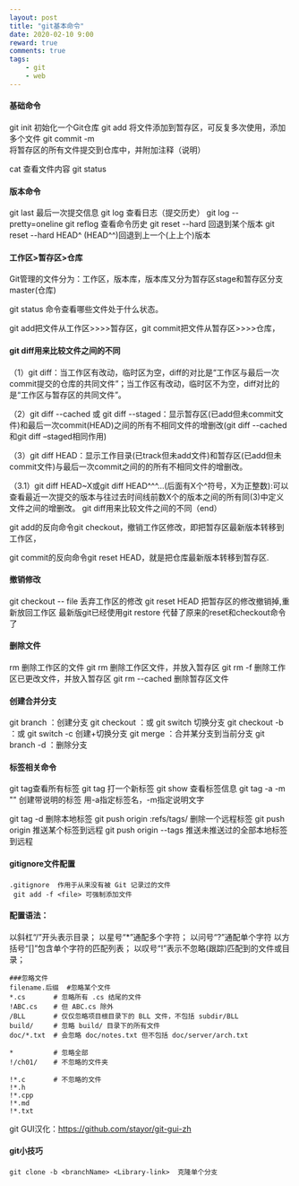 ```yaml
---
layout: post
title: "git基本命令"
date: 2020-02-10 9:00
reward: true
comments: true
tags: 
	- git
	- web
---
```




#### 基础命令

git init 初始化一个Git仓库
git add <file>将文件添加到暂存区，可反复多次使用，添加多个文件
git commit -m <message> 将暂存区的所有文件提交到仓库中，并附加注释（说明）

cat  <file> 查看文件内容
git status

<!--more-->

#### 版本命令

git last 最后一次提交信息
git log 查看日志（提交历史）
git log --pretty=oneline
git reflog 查看命令历史
git reset --hard <commit id> 回退到某个版本
git reset --hard HEAD^ (HEAD^^)回退到上一个(上上个)版本

#### 工作区>暂存区>仓库


Git管理的文件分为：工作区，版本库，版本库又分为暂存区stage和暂存区分支master(仓库)

git status 命令查看哪些文件处于什么状态。

git add把文件从工作区>>>>暂存区，git commit把文件从暂存区>>>>仓库，

#### git diff用来比较文件之间的不同

（1）git diff：当工作区有改动，临时区为空，diff的对比是“工作区与最后一次commit提交的仓库的共同文件”；当工作区有改动，临时区不为空，diff对比的是“工作区与暂存区的共同文件”。

（2）git diff --cached 或 git diff --staged：显示暂存区(已add但未commit文件)和最后一次commit(HEAD)之间的所有不相同文件的增删改(git diff --cached和git diff –staged相同作用)

（3）git diff HEAD：显示工作目录(已track但未add文件)和暂存区(已add但未commit文件)与最后一次commit之间的的所有不相同文件的增删改。

（3.1）git diff HEAD~X或git diff HEAD^^^…(后面有X个^符号，X为正整数):可以查看最近一次提交的版本与往过去时间线前数X个的版本之间的所有同(3)中定义文件之间的增删改。
git diff用来比较文件之间的不同（end）

git add的反向命令git checkout，撤销工作区修改，即把暂存区最新版本转移到工作区，

git commit的反向命令git reset HEAD，就是把仓库最新版本转移到暂存区.

#### 撤销修改

git checkout -- file 丢弃工作区的修改
git reset HEAD <file>把暂存区的修改撤销掉,重新放回工作区
最新版git已经使用git restore 代替了原来的reset和checkout命令了

#### 删除文件

rm <file> 删除工作区的文件
git rm <file>  删除工作区文件，并放入暂存区
git rm -f <file> 删除工作区已更改文件，并放入暂存区
git rm --cached <file>删除暂存区文件

#### 创建合并分支

git branch <name>：创建分支
git checkout <name>：或 git switch <name>切换分支
git checkout -b <name>：或 git switch -c <name>创建+切换分支
git merge <name>：合并某分支到当前分支
git branch -d <name>：删除分支

#### 标签相关命令

git tag查看所有标签
git tag <name>打一个新标签
git show <tagname>查看标签信息
git tag -a <tagname> -m "<message>" 创建带说明的标签
        用-a指定标签名，-m指定说明文字

git tag -d <tagname> 删除本地标签
git push origin :refs/tags/<tagname> 删除一个远程标签
git push origin <tagname> 推送某个标签到远程
git push origin --tags 推送未推送过的全部本地标签到远程



#### gitignore文件配置

```
.gitignore  作用于从来没有被 Git 记录过的文件
 git add -f <file> 可强制添加文件
```



#### 配置语法：

以斜杠“/”开头表示目录；
以星号“*”通配多个字符；
以问号“?”通配单个字符
以方括号“[]”包含单个字符的匹配列表；
以叹号“!”表示不忽略(跟踪)匹配到的文件或目录；

```
###忽略文件
filename.后缀  #忽略某个文件
*.cs       # 忽略所有 .cs 结尾的文件
!ABC.cs    # 但 ABC.cs 除外
/BLL       # 仅仅忽略项目根目录下的 BLL 文件，不包括 subdir/BLL
build/     # 忽略 build/ 目录下的所有文件
doc/*.txt  # 会忽略 doc/notes.txt 但不包括 doc/server/arch.txt

*          # 忽略全部
!/ch01/    # 不忽略的文件夹

!*.c       # 不忽略的文件
!*.h
!*.cpp
!*.md
!*.txt

```


git GUI汉化：https://github.com/stayor/git-gui-zh



#### git小技巧

```
git clone -b <branchName> <Library-link>  克隆单个分支
```

